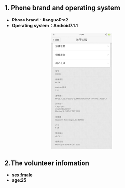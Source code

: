 ## 1. Phone brand and operating system
* **Phone brand : JianguoPro2**
*  **Operating system：Android7.1.1**
<p align = "center">  
<img src="./The%20branch%20and%20system%20of%20the%20mobile%20phone.jpg"  style="width:200px" />
</p>

## 2.The volunteer infomation
* **sex:fmale**
* **age:25**